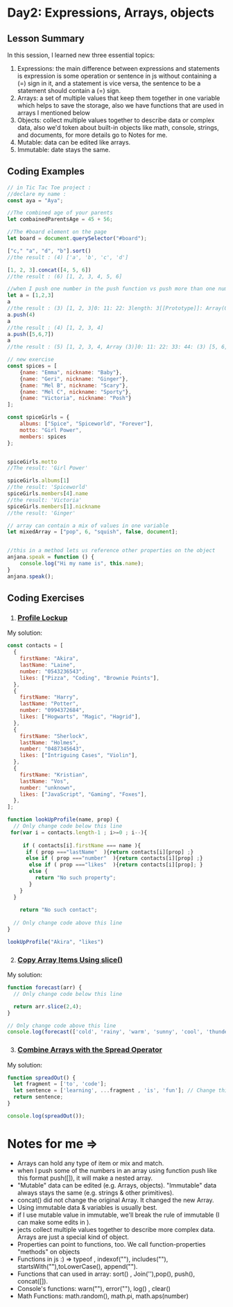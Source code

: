 # Day2: Expressions, Arrays, objects


## Lesson Summary
In this session, I learned new three essential topics: 
1. Expressions: the main difference between expressions and statements is expression is some operation or sentence in js without containing a (=) sign in it, and a statement is vice versa, the sentence to be a statement should contain a (=) sign.
2. Arrays: a set of multiple values that keep them together in one variable which helps to save the storage, also we have functions that are used in arrays I mentioned below
3. Objects: collect multiple values together to describe data or complex data, also we'd token about built-in objects like math, console, strings, and documents, for more details go to  Notes for me.
4. Mutable: data can be edited like arrays.
5. Immutable: date stays the same.


## Coding Examples
```javascript
// in Tic Tac Toe project :
//declare my name :
const aya = "Aya";

//The combined age of your parents
let combainedParentsAge = 45 + 56;

//The #board element on the page
let board = document.querySelector("#board");

["c," "a", "d", "b"].sort()
//the result : (4) ['a', 'b', 'c', 'd']

[1, 2, 3].concat([4, 5, 6])
//the result : (6) [1, 2, 3, 4, 5, 6]

//when I push one number in the push function vs push more than one number in push function
let a = [1,2,3]
a
//the result : (3) [1, 2, 3]0: 11: 22: 3length: 3[[Prototype]]: Array(0)
a.push(4)
a
//the result : (4) [1, 2, 3, 4]
a.push([5,6,7])
a
//the result : (5) [1, 2, 3, 4, Array (3)]0: 11: 22: 33: 44: (3) [5, 6, 7]length: 5[[Prototype]]: Array(0)

// new exercise 
const spices = [
    {name: "Emma", nickname: "Baby"},
    {name: "Geri", nickname: "Ginger"},
    {name: "Mel B", nickname: "Scary"},
    {name: "Mel C", nickname: "Sporty"},
    {name: "Victoria", nickname: "Posh"}
];

const spiceGirls = {
    albums: ["Spice", "Spiceworld", "Forever"],
    motto: "Girl Power",
    members: spices
};


spiceGirls.motto
//The result: 'Girl Power'

spiceGirls.albums[1]
//the result: 'Spiceworld'
spiceGirls.members[4].name
//the result: 'Victoria'
spiceGirls.members[1].nickname
//the result: 'Ginger'

// array can contain a mix of values in one variable
let mixedArray = ["pop", 6, "squish", false, document];


//this in a method lets us reference other properties on the object
anjana.speak = function () {
    console.log("Hi my name is", this.name);
}
anjana.speak();
```

## Coding Exercises
1. ### [Profile Lockup](https://www.freecodecamp.org/learn/javascript-algorithms-and-data-structures/basic-javascript/profile-lookup)

My solution:
```javascript
const contacts = [
  {
    firstName: "Akira",
    lastName: "Laine",
    number: "0543236543",
    likes: ["Pizza", "Coding", "Brownie Points"],
  },
  {
    firstName: "Harry",
    lastName: "Potter",
    number: "0994372684",
    likes: ["Hogwarts", "Magic", "Hagrid"],
  },
  {
    firstName: "Sherlock",
    lastName: "Holmes",
    number: "0487345643",
    likes: ["Intriguing Cases", "Violin"],
  },
  {
    firstName: "Kristian",
    lastName: "Vos",
    number: "unknown",
    likes: ["JavaScript", "Gaming", "Foxes"],
  },
];

function lookUpProfile(name, prop) {
  // Only change code below this line
 for(var i = contacts.length-1 ; i>=0 ; i--){
    
     if ( contacts[i].firstName === name ){
      if ( prop ==="lastName"  ){return contacts[i][prop] ;}
      else if ( prop ==="number"  ){return contacts[i][prop] ;}
       else if ( prop ==="likes"  ){return contacts[i][prop]; }
       else {
         return "No such property";
       }
    }
  }
 
    return "No such contact";
  
  // Only change code above this line
}

lookUpProfile("Akira", "likes")
```

2. ### [Copy Array Items Using slice()](https://www.freecodecamp.org/learn/javascript-algorithms-and-data-structures/basic-data-structures/copy-array-items-using-slice)

My solution:
```javascript
function forecast(arr) {
  // Only change code below this line

  return arr.slice(2,4);
}

// Only change code above this line
console.log(forecast(['cold', 'rainy', 'warm', 'sunny', 'cool', 'thunderstorms']));
```

3. ### [Combine Arrays with the Spread Operator](https://www.freecodecamp.org/learn/javascript-algorithms-and-data-structures/basic-data-structures/combine-arrays-with-the-spread-operator)

My solution:
```javascript
function spreadOut() {
  let fragment = ['to', 'code'];
  let sentence = ['learning', ...fragment , 'is', 'fun']; // Change this line
  return sentence;
}

console.log(spreadOut());
```
# Notes for me => 

- Arrays can hold any type of item or mix and match.
- when I push some of the numbers in an array using function push like this format push([]),  it will make a nested array.
- "Mutable" data can be edited (e.g. Arrays, objects). "Immutable" data always stays the same (e.g. strings & other primitives).
- concat() did not change the original Array. It changed the new Array.
- Using immutable data & variables is usually best.
- if I use mutable value in immutable, we'll break the rule of immutable (I can make some edits in ). 
- jects collect multiple values together to describe more complex data.
  Arrays are just a special kind of object.
- Properties can point to functions, too. We call function-properties "methods" on objects
- Functions in js :) => typeof , indexof(""), includes(""), startsWith(""),toLowerCase(), append("").
- Functions that can used in array: sort() , Join(''),pop(), push(), concat([]).
- Console's functions:  warn(""), error(""), log() , clear()
- Math Functions: math.random(), math.pi, math.aps(number)



